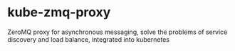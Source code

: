 # kube-zmq-proxy
ZeroMQ proxy for asynchronous messaging, solve the problems of service discovery and load balance, integrated into kubernetes 
